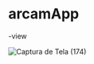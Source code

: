 # arcamApp
-view

![Captura de Tela (174)](https://github.com/clementscompany/arcamApp/assets/130271950/b646efce-f0c5-426c-8817-29897ee67216)
